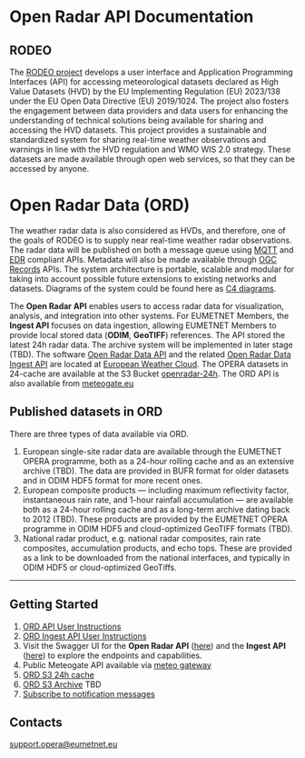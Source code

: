 # Open Radar API Documentation


## RODEO

The [RODEO project](https://rodeo-project.eu/) develops a user interface and Application Programming Interfaces (API) for accessing meteorological datasets declared as High Value Datasets (HVD) by the EU Implementing Regulation (EU) 2023/138 under the EU Open Data Directive (EU) 2019/1024. The project also fosters the engagement between data providers and data users for enhancing the understanding of technical solutions being available for sharing and accessing the HVD datasets.
This project provides a sustainable and standardized system for sharing real-time weather observations and warnings in line with the HVD regulation and WMO WIS 2.0 strategy. These datasets are made available through open web services, so that they can be accessed by anyone.

# Open Radar Data (ORD)

The weather radar data is also considered as HVDs, and therefore, one of the goals of RODEO is to supply near real-time weather radar observations. The radar data will be published on both a message queue using [MQTT](https://mqtt.org/) and [EDR](https://ogcapi.ogc.org/edr/) compliant APIs. Metadata will also be made available through [OGC Records](https://ogcapi.ogc.org/records/) APIs. The system architecture is portable, scalable and modular for taking into account possible future extensions to existing networks and datasets. Diagrams of the system could be found here as [C4 diagrams](https://github.com/EUMETNET/openradardata-technical-architecture/tree/ingest/source/images/c4-container-openradar-wp6-user.png).


The **Open Radar API** enables users to access radar data for visualization, analysis, and integration into other systems. For EUMETNET Members, the **Ingest API** focuses on data ingestion, allowing EUMETNET Members to provide local stored data (**ODIM**, **GeoTIFF**) references. The API stored the latest 24h radar data. The archive system will be implemented in later stage (TBD). 
The software [Open Radar Data API](https://radar.meteogate.eu/api/) and the related [Open Radar Data Ingest API](https://radar.meteogate.eu/ingest/) are located at [European Weather Cloud](https://europeanweather.cloud/). The OPERA datasets in 24-cache are available at the S3 Bucket [openradar-24h](https://s3.waw3-1.cloudferro.com/openradar-24h/). The ORD API is also available from [meteogate.eu](https://api.meteogate.eu/ord/edr)



## Published datasets in ORD
There are three types of data available via ORD.
1. European single-site radar data are available through the EUMETNET OPERA programme, both as a 24-hour rolling cache and as an extensive archive (TBD). The data are provided in BUFR format for older datasets and in ODIM HDF5 format for more recent ones.
2. European composite products — including maximum reflectivity factor, instantaneous rain rate, and 1-hour rainfall accumulation — are available both as a 24-hour rolling cache and as a long-term archive dating back to 2012 (TBD). These products are provided by the EUMETNET OPERA programme in ODIM HDF5 and cloud-optimized GeoTIFF formats (TBD).
3. National radar product, e.g. national radar composites, rain rate composites, accumulation products, and echo tops. These are provided as a link to be downloaded from the national interfaces, and typically in ODIM HDF5 or cloud-optimized GeoTiffs.

---
## Getting Started

1. [ORD API User Instructions](ORD_API.md)
2. [ORD Ingest API User Instructions](ORD_INGEST.md)
3. Visit the Swagger UI for the **Open Radar API** ([here](https://radar.meteogate.eu/api/docs)) and the **Ingest API** ([here](https://radar.meteogate.eu/ingest/docs)) to explore the endpoints and capabilities.
4. Public Meteogate API available via [meteo gateway](https://api.meteogate.eu/ord/edr)
5. [ORD S3 24h cache](https://s3.waw3-1.cloudferro.com/openradar-24h/)
6. [ORD S3 Archive](https://s3.waw3-1.cloudferro.com/openradar-archive/) TBD
7. [Subscribe to notification messages](ORD_MQTT.md)

## Contacts
support.opera@eumetnet.eu
